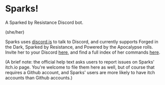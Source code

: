 # Sparks!

A Sparked by Resistance Discord bot.

(she/her)

Sparks uses [discord.js](https://discord.js.org/#/) to talk to Discord, and currently supports Forged in the Dark, Sparked by Resistance, and Powered by the Apocalypse rolls. Invite her to your Discord [here](https://discord.com/api/oauth2/authorize?client_id=968292422046064691&permissions=277025392640&scope=bot%20applications.commands), and find a full index of her commands [here](help-text.md).

(A brief note: the official help text asks users to report issues on Sparks' itch.io page. You're welcome to file them here as well, but of course that requires a Github account, and Sparks' users are more likely to have itch accounts than Github accounts.)

